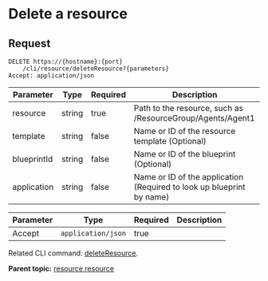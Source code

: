 # Delete a resource

## Request

```
DELETE https://{hostname}:{port}
    /cli/resource/deleteResource?{parameters}
Accept: application/json

```

|Parameter|Type|Required|Description|
|---------|----|--------|-----------|
|resource|string|true|Path to the resource, such as /ResourceGroup/Agents/Agent1|
|template|string|false|Name or ID of the resource template \(Optional\)|
|blueprintId|string|false|Name or ID of the blueprint \(Optional\)|
|application|string|false|Name or ID of the application \(Required to look up blueprint by name\)|

|Parameter|Type|Required|Description|
|---------|----|--------|-----------|
|Accept|`application/json`|true| |

Related CLI command: [deleteResource](udclient_deleteresource.md).

**Parent topic:** [resource resource](../../com.ibm.udeploy.api.doc/topics/rest_cli_resource.md)

